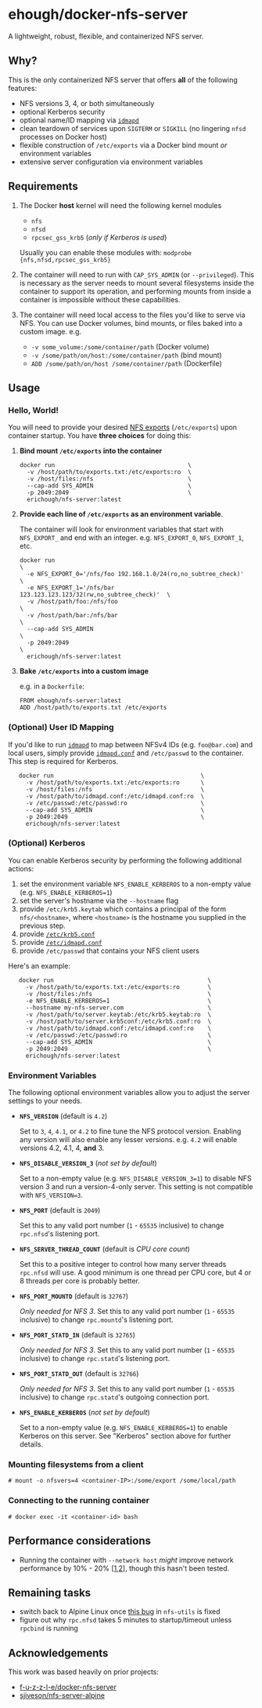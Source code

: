 # ehough/docker-nfs-server

A lightweight, robust, flexible, and containerized NFS server.

## Why?

This is the only containerized NFS server that offers **all** of the following features:

- NFS versions 3, 4, or both simultaneously
- optional Kerberos security
- optional name/ID mapping via [`idmapd`](http://man7.org/linux/man-pages/man8/idmapd.8.html)
- clean teardown of services upon `SIGTERM` or `SIGKILL` (no lingering `nfsd` processes on Docker host)
- flexible construction of `/etc/exports` via a Docker bind mount *or* environment variables
- extensive server configuration via environment variables

## Requirements

1. The Docker **host** kernel will need the following kernel modules
   - `nfs`
   - `nfsd`
   - `rpcsec_gss_krb5` (*only if Kerberos is used*)
 
   Usually you can enable these modules with: `modprobe {nfs,nfsd,rpcsec_gss_krb5}`
1. The container will need to run with `CAP_SYS_ADMIN` (or `--privileged`). This is necessary as the server needs to mount several filesystems inside the container to support its operation, and performing mounts from inside a container is impossible without these capabilities.
1. The container will need local access to the files you'd like to serve via NFS. You can use Docker volumes, bind mounts, or files baked into a custom image. e.g.

   - `-v some_volume:/some/container/path` (Docker volume)
   - `-v /some/path/on/host:/some/container/path` (bind mount)
   - `ADD /some/path/on/host /some/container/path` (Dockerfile)

## Usage

### Hello, World!

You will need to provide your desired [NFS exports](https://linux.die.net/man/5/exports) (`/etc/exports`) upon container startup. You have **three choices** for doing this:

1. **Bind mount `/etc/exports` into the container**

       docker run                                      \
         -v /host/path/to/exports.txt:/etc/exports:ro  \
         -v /host/files:/nfs                           \
         --cap-add SYS_ADMIN                           \
         -p 2049:2049                                  \
         erichough/nfs-server:latest
         
1. **Provide each line of `/etc/exports` as an environment variable**.

    The container will look for environment variables that start with `NFS_EXPORT_` and end with an integer. e.g. `NFS_EXPORT_0`, `NFS_EXPORT_1`, etc.

       docker run                                                            \
         -e NFS_EXPORT_0='/nfs/foo 192.168.1.0/24(ro,no_subtree_check)'      \
         -e NFS_EXPORT_1='/nfs/bar 123.123.123.123/32(rw,no_subtree_check)'  \
         -v /host/path/foo:/nfs/foo                                          \
         -v /host/path/bar:/nfs/bar                                          \
         --cap-add SYS_ADMIN                                                 \
         -p 2049:2049                                                        \
         erichough/nfs-server:latest

1. **Bake `/etc/exports` into a custom image**

    e.g. in a `Dockerfile`:

       FROM ehough/nfs-server:latest
       ADD /host/path/to/exports.txt /etc/exports

### (Optional) User ID Mapping

If you'd like to run [`idmapd`](http://man7.org/linux/man-pages/man8/idmapd.8.html) to map between NFSv4 IDs (e.g. `foo@bar.com`) and local users, simply provide [`idmapd.conf`](https://linux.die.net/man/5/idmapd.conf) and `/etc/passwd` to the container. This step is required for Kerberos.

       docker run                                          \
         -v /host/path/to/exports.txt:/etc/exports:ro      \
         -v /host/files:/nfs                               \
         -v /host/path/to/idmapd.conf:/etc/idmapd.conf:ro  \
         -v /etc/passwd:/etc/passwd:ro                     \
         --cap-add SYS_ADMIN                               \
         -p 2049:2049                                      \
         erichough/nfs-server:latest
         
### (Optional) Kerberos

You can enable Kerberos security by performing the following additional actions:

1. set the environment variable `NFS_ENABLE_KERBEROS` to a non-empty value (e.g. `NFS_ENABLE_KERBEROS=1`)
1. set the server's hostname via the `--hostname` flag
1. provide `/etc/krb5.keytab` which contains a principal of the form `nfs/<hostname>`, where `<hostname>` is the hostname you supplied in the previous step.
1. provide [`/etc/krb5.conf`](https://web.mit.edu/kerberos/krb5-1.12/doc/admin/conf_files/krb5_conf.html)
1. provide [`/etc/idmapd.conf`](https://linux.die.net/man/5/idmapd.conf)
1. provide `/etc/passwd` that contains your NFS client users

Here's an example:

       docker run                                            \
         -v /host/path/to/exports.txt:/etc/exports:ro        \
         -v /host/files:/nfs                                 \
         -e NFS_ENABLE_KERBEROS=1						     \
         --hostname my-nfs-server.com                        \
         -v /host/path/to/server.keytab:/etc/krb5.keytab:ro  \
         -v /host/path/to/server.krb5conf:/etc/krb5.conf:ro  \
         -v /host/path/to/idmapd.conf:/etc/idmapd.conf:ro    \
         -v /etc/passwd:/etc/passwd:ro                       \
         --cap-add SYS_ADMIN                                 \
         -p 2049:2049                                        \
         erichough/nfs-server:latest

### Environment Variables

The following optional environment variables allow you to adjust the server settings to your needs.

- **`NFS_VERSION`** (default is `4.2`)

  Set to `3`, `4`, `4.1`, or `4.2` to fine tune the NFS protocol version. Enabling any version will also enable any lesser versions. e.g. `4.2` will enable versions 4.2, 4.1, 4, **and** 3.

- **`NFS_DISABLE_VERSION_3`** (*not set by default*)

  Set to a non-empty value (e.g. `NFS_DISABLE_VERSION_3=1`) to disable NFS version 3 and run a version-4-only server. This setting is not compatible with `NFS_VERSION=3`.

- **`NFS_PORT`** (default is `2049`)

  Set this to any valid port number (`1` - `65535` inclusive) to change `rpc.nfsd`'s listening port.

- **`NFS_SERVER_THREAD_COUNT`** (default is *CPU core count*)

  Set this to a positive integer to control how many server threads `rpc.nfsd` will use. A good minimum is one thread per CPU core, but 4 or 8 threads per core is probably better.

- **`NFS_PORT_MOUNTD`** (default is `32767`)

  *Only needed for NFS 3*. Set this to any valid port number (`1` - `65535` inclusive) to change `rpc.mountd`'s listening port.

- **`NFS_PORT_STATD_IN`** (default is `32765`)

  *Only needed for NFS 3*. Set this to any valid port number (`1` - `65535` inclusive) to change `rpc.statd`'s listening port.

- **`NFS_PORT_STATD_OUT`** (default is `32766`)

  *Only needed for NFS 3*. Set this to any valid port number (`1` - `65535` inclusive) to change `rpc.statd`'s outgoing connection port.
  
- **`NFS_ENABLE_KERBEROS`** (*not set by default*)

  Set to a non-empty value (e.g. `NFS_ENABLE_KERBEROS=1`) to enable Kerberos on this server. See "Kerberos" section above for further details.

### Mounting filesystems from a client

    # mount -o nfsvers=4 <container-IP>:/some/export /some/local/path
    
### Connecting to the running container

    # docker exec -it <container-id> bash

## Performance considerations

- Running the container with `--network host` *might* improve network performance by 10% - 20% [[1](https://jtway.co/docker-network-performance-b95bce32b4b9),[2](https://www.percona.com/blog/2016/08/03/testing-docker-multi-host-network-performance/)], though this hasn't been tested.

## Remaining tasks

- switch back to Alpine Linux once [this bug](https://bugs.alpinelinux.org/issues/8470) in `nfs-utils` is fixed
- figure out why `rpc.nfsd` takes 5 minutes to startup/timeout unless `rpcbind` is running

## Acknowledgements

This work was based heavily on prior projects:

- [f-u-z-z-l-e/docker-nfs-server](https://github.com/f-u-z-z-l-e/docker-nfs-server)
- [sjiveson/nfs-server-alpine](https://github.com/sjiveson/nfs-server-alpine)